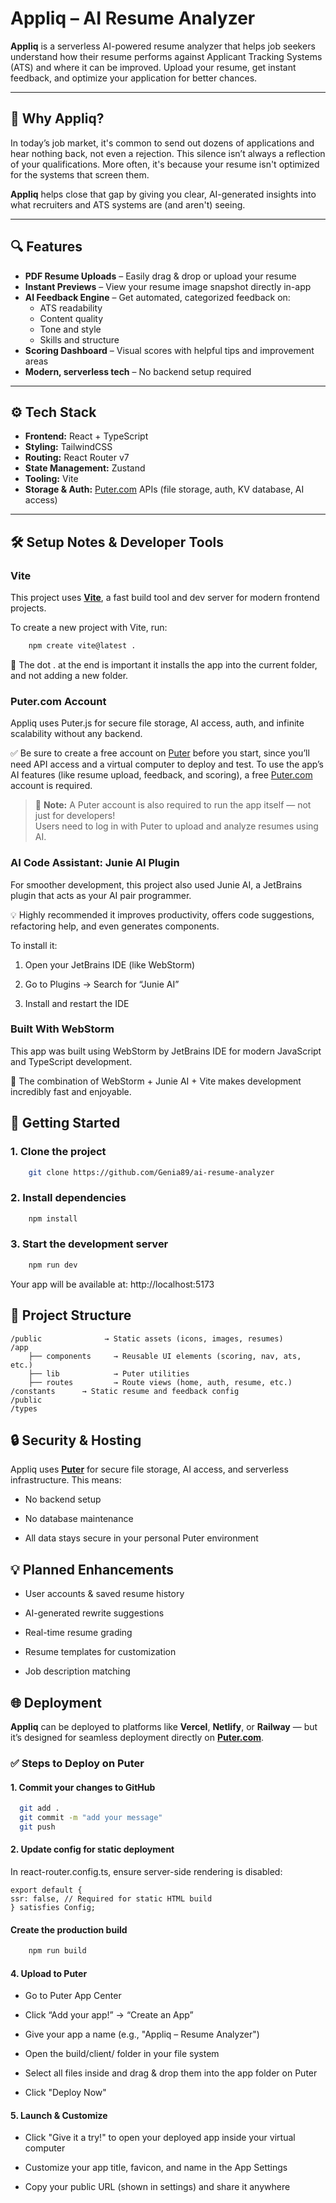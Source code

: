 # Appliq – AI Resume Analyzer

**Appliq** is a serverless AI-powered resume analyzer that helps job seekers understand how their resume performs against Applicant Tracking Systems (ATS) and where it can be improved. Upload your resume, get instant feedback, and optimize your application for better chances.

---

## 📌 Why Appliq?

In today’s job market, it's common to send out dozens of applications and hear nothing back, not even a rejection. This silence isn’t always a reflection of your qualifications. More often, it's because your resume isn't optimized for the systems that screen them.

**Appliq** helps close that gap by giving you clear, AI-generated insights into what recruiters and ATS systems are (and aren't) seeing.

---

## 🔍 Features

- **PDF Resume Uploads** – Easily drag & drop or upload your resume
- **Instant Previews** – View your resume image snapshot directly in-app
- **AI Feedback Engine** – Get automated, categorized feedback on:
  - ATS readability
  - Content quality
  - Tone and style
  - Skills and structure
- **Scoring Dashboard** – Visual scores with helpful tips and improvement areas
- **Modern, serverless tech** – No backend setup required

---

## ⚙️ Tech Stack

- **Frontend:** React + TypeScript
- **Styling:** TailwindCSS
- **Routing:** React Router v7
- **State Management:** Zustand
- **Tooling:** Vite
- **Storage & Auth:** [Puter.com](https://puter.com) APIs (file storage, auth, KV database, AI access)

---

## 🛠️ Setup Notes & Developer Tools

### Vite

This project uses [**Vite**](https://vite.dev), a fast build tool and dev server for modern frontend projects.

To create a new project with Vite, run:

```bash
    npm create vite@latest .
```
📝 The dot . at the end is important it installs the app into the current folder, and not adding a new folder.

### Puter.com Account
Appliq uses Puter.js for secure file storage, AI access, auth, and infinite scalability without any backend.

✅ Be sure to create a free account on [Puter](https://puter.com) before you start, since you’ll need API access and a virtual computer to deploy and test.
To use the app’s AI features (like resume upload, feedback, and scoring), a free [Puter.com](https://puter.com) account is required.
> 🧠 **Note:** A Puter account is also required to run the app itself — not just for developers!  
> Users need to log in with Puter to upload and analyze resumes using AI.

### AI Code Assistant: Junie AI Plugin
For smoother development, this project also used Junie AI, a JetBrains plugin that acts as your AI pair programmer.

💡 Highly recommended it improves productivity, offers code suggestions, refactoring help, and even generates components.

To install it:

1. Open your JetBrains IDE (like WebStorm)

2. Go to Plugins → Search for “Junie AI”

3. Install and restart the IDE

### Built With WebStorm
This app was built using WebStorm by JetBrains IDE for modern JavaScript and TypeScript development.

🧠 The combination of WebStorm + Junie AI + Vite makes development incredibly fast and enjoyable.


## 🚀 Getting Started

### 1. Clone the project

```bash
    git clone https://github.com/Genia89/ai-resume-analyzer
```

### 2. Install dependencies

``` bash
    npm install
```
### 3. Start the development server
``` bash
    npm run dev
```
Your app will be available at: http://localhost:5173

## 📁 Project Structure
```
/public              → Static assets (icons, images, resumes)
/app
    ├── components     → Reusable UI elements (scoring, nav, ats, etc.)
    ├── lib            → Puter utilities
    ├── routes         → Route views (home, auth, resume, etc.)
/constants      → Static resume and feedback config
/public     
/types     
```

## 🔒 Security & Hosting

Appliq uses [**Puter**](https://puter.com) for secure file storage, AI access, and serverless infrastructure. This means:

- No backend setup

- No database maintenance

- All data stays secure in your personal Puter environment

## 💡 Planned Enhancements
-  User accounts & saved resume history

-  AI-generated rewrite suggestions

-  Real-time resume grading

-  Resume templates for customization

-  Job description matching

## 🌐 Deployment

**Appliq** can be deployed to platforms like **Vercel**, **Netlify**, or **Railway** — but it’s designed for seamless deployment directly on [**Puter.com**](https://puter.com).

### ✅ Steps to Deploy on Puter

#### 1. Commit your changes to GitHub

```bash
  git add .
  git commit -m "add your message"
  git push
```
  #### 2. Update config for static deployment
  In react-router.config.ts, ensure server-side rendering is disabled:
```
export default {
ssr: false, // Required for static HTML build
} satisfies Config;
```

#### Create the production build
``` bash
    npm run build
```

#### 4. Upload to Puter
- Go to Puter App Center

- Click “Add your app!” → “Create an App”

- Give your app a name (e.g., "Appliq – Resume Analyzer")

- Open the build/client/ folder in your file system

- Select all files inside and drag & drop them into the app folder on Puter

- Click "Deploy Now"

#### 5. Launch & Customize
- Click "Give it a try!" to open your deployed app inside your virtual computer

- Customize your app title, favicon, and name in the App Settings

- Copy your public URL (shown in settings) and share it anywhere